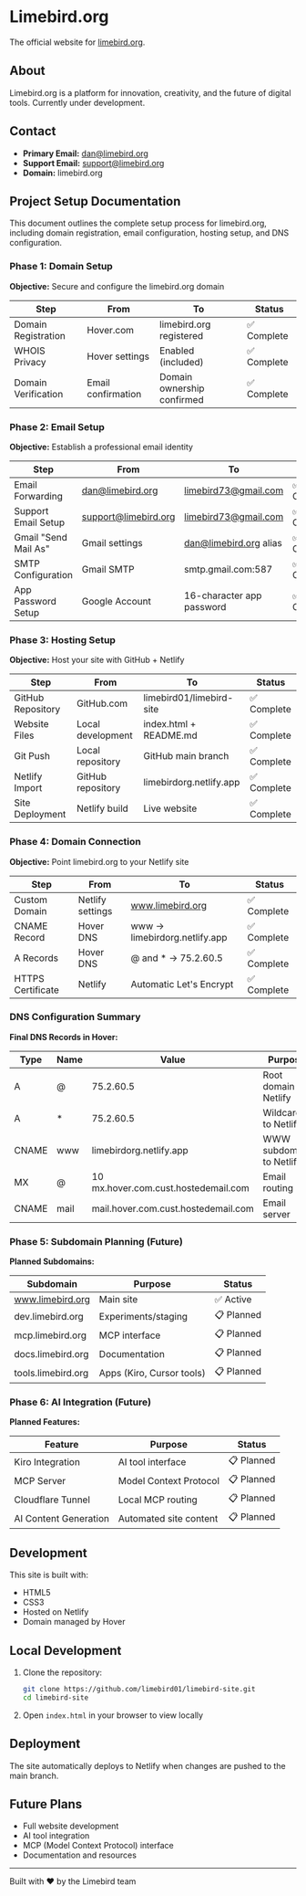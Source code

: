 # Limebird.org

The official website for [limebird.org](https://limebird.org).

## About

Limebird.org is a platform for innovation, creativity, and the future of digital tools. Currently under development.

## Contact

- **Primary Email:** [dan@limebird.org](mailto:dan@limebird.org)
- **Support Email:** [support@limebird.org](mailto:support@limebird.org)
- **Domain:** limebird.org

## Project Setup Documentation

This document outlines the complete setup process for limebird.org, including domain registration, email configuration, hosting setup, and DNS configuration.

### Phase 1: Domain Setup

**Objective:** Secure and configure the limebird.org domain

| Step | From | To | Status |
|------|------|----|--------|
| Domain Registration | Hover.com | limebird.org registered | ✅ Complete |
| WHOIS Privacy | Hover settings | Enabled (included) | ✅ Complete |
| Domain Verification | Email confirmation | Domain ownership confirmed | ✅ Complete |

### Phase 2: Email Setup

**Objective:** Establish a professional email identity

| Step | From | To | Status |
|------|------|----|--------|
| Email Forwarding | dan@limebird.org | limebird73@gmail.com | ✅ Complete |
| Support Email Setup | support@limebird.org | limebird73@gmail.com | ✅ Complete |
| Gmail "Send Mail As" | Gmail settings | dan@limebird.org alias | ✅ Complete |
| SMTP Configuration | Gmail SMTP | smtp.gmail.com:587 | ✅ Complete |
| App Password Setup | Google Account | 16-character app password | ✅ Complete |

### Phase 3: Hosting Setup

**Objective:** Host your site with GitHub + Netlify

| Step | From | To | Status |
|------|------|----|--------|
| GitHub Repository | GitHub.com | limebird01/limebird-site | ✅ Complete |
| Website Files | Local development | index.html + README.md | ✅ Complete |
| Git Push | Local repository | GitHub main branch | ✅ Complete |
| Netlify Import | GitHub repository | limebirdorg.netlify.app | ✅ Complete |
| Site Deployment | Netlify build | Live website | ✅ Complete |

### Phase 4: Domain Connection

**Objective:** Point limebird.org to your Netlify site

| Step | From | To | Status |
|------|------|----|--------|
| Custom Domain | Netlify settings | www.limebird.org | ✅ Complete |
| CNAME Record | Hover DNS | www → limebirdorg.netlify.app | ✅ Complete |
| A Records | Hover DNS | @ and * → 75.2.60.5 | ✅ Complete |
| HTTPS Certificate | Netlify | Automatic Let's Encrypt | ✅ Complete |

### DNS Configuration Summary

**Final DNS Records in Hover:**

| Type | Name | Value | Purpose |
|------|------|-------|---------|
| A | @ | 75.2.60.5 | Root domain to Netlify |
| A | * | 75.2.60.5 | Wildcard to Netlify |
| CNAME | www | limebirdorg.netlify.app | WWW subdomain to Netlify |
| MX | @ | 10 mx.hover.com.cust.hostedemail.com | Email routing |
| CNAME | mail | mail.hover.com.cust.hostedemail.com | Email server |

### Phase 5: Subdomain Planning (Future)

**Planned Subdomains:**

| Subdomain | Purpose | Status |
|-----------|---------|--------|
| www.limebird.org | Main site | ✅ Active |
| dev.limebird.org | Experiments/staging | 📋 Planned |
| mcp.limebird.org | MCP interface | 📋 Planned |
| docs.limebird.org | Documentation | 📋 Planned |
| tools.limebird.org | Apps (Kiro, Cursor tools) | 📋 Planned |

### Phase 6: AI Integration (Future)

**Planned Features:**

| Feature | Purpose | Status |
|---------|---------|--------|
| Kiro Integration | AI tool interface | 📋 Planned |
| MCP Server | Model Context Protocol | 📋 Planned |
| Cloudflare Tunnel | Local MCP routing | 📋 Planned |
| AI Content Generation | Automated site content | 📋 Planned |

## Development

This site is built with:
- HTML5
- CSS3
- Hosted on Netlify
- Domain managed by Hover

## Local Development

1. Clone the repository:
   ```bash
   git clone https://github.com/limebird01/limebird-site.git
   cd limebird-site
   ```

2. Open `index.html` in your browser to view locally

## Deployment

The site automatically deploys to Netlify when changes are pushed to the main branch.

## Future Plans

- Full website development
- AI tool integration
- MCP (Model Context Protocol) interface
- Documentation and resources

---

Built with ❤️ by the Limebird team 